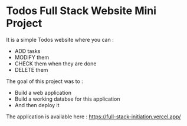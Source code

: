 # Todos Full Stack Website Mini Project

It is a simple Todos website where you can : 
  - ADD tasks
  - MODIFY them
  - CHECK them when they are done
  - DELETE them

The goal of this project was to :
  - Build a web application
  - Build a working databse for this application
  - And then deploy it

The application is available here : https://full-stack-initiation.vercel.app/
